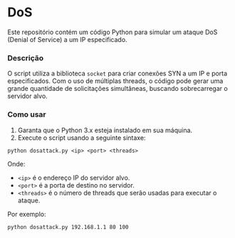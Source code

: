 # DoS

Este repositório contém um código Python para simular um ataque DoS (Denial of Service) a um IP especificado.

### Descrição

O script utiliza a biblioteca `socket` para criar conexões SYN a um IP e porta especificados. Com o uso de múltiplas threads, o código pode gerar uma grande quantidade de solicitações simultâneas, buscando sobrecarregar o servidor alvo.

### Como usar

1. Garanta que o Python 3.x esteja instalado em sua máquina.
2. Execute o script usando a seguinte sintaxe:

```
python dosattack.py <ip> <port> <threads>
```

Onde:
- `<ip>` é o endereço IP do servidor alvo.
- `<port>` é a porta de destino no servidor.
- `<threads>` é o número de threads que serão usadas para executar o ataque.

Por exemplo:

```
python dosattack.py 192.168.1.1 80 100
```
